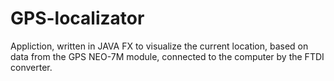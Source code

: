# GPS-localizator

Appliction, written in JAVA FX to visualize the current location, based on data from the GPS NEO-7M module, connected to the computer by the FTDI converter.
